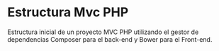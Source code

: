 # Estructura Mvc PHP

Estructura inicial de un proyecto MVC PHP utilizando el gestor de dependencias Composer para el 
back-end y Bower para el Front-end.